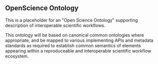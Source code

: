 ## OpenScience Ontology

This is a placeholder for an "Open Science Ontology" supporting description of interoperable scientific workflows.

This ontology will be based on canonical common ontologies where appropriate, and be mapped to various implementing APIs and metadata standards as required to establish common semantics of elements appearing within a reproduceable and interoperable scientific workflow ecosystem.